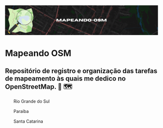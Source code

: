 ![Cabeçalho](https://github.com/elmoneto/mapeando-osm/blob/main/img/header.gif)

# Mapeando OSM

## Repositório de registro e organização das tarefas de mapeamento às quais me dedico no OpenStreetMap. 🔎 🗺️ 

<img src="https://github.com/pierrelapalu/icones-bandeiras-br-uf/blob/master/dist/rounded/png-200/22-rio-grande-do-sul-rounded.png" width="24" height="16"> Rio Grande do Sul

<img src="https://github.com/pierrelapalu/icones-bandeiras-br-uf/blob/master/dist/rounded/png-200/16-paraiba-rounded.png" width="24" height="16"> Paraíba

<img src="https://github.com/pierrelapalu/icones-bandeiras-br-uf/blob/master/dist/rounded/png-200/25-santa-catarina-rounded.png" width="24" height="16"> Santa Catarina

